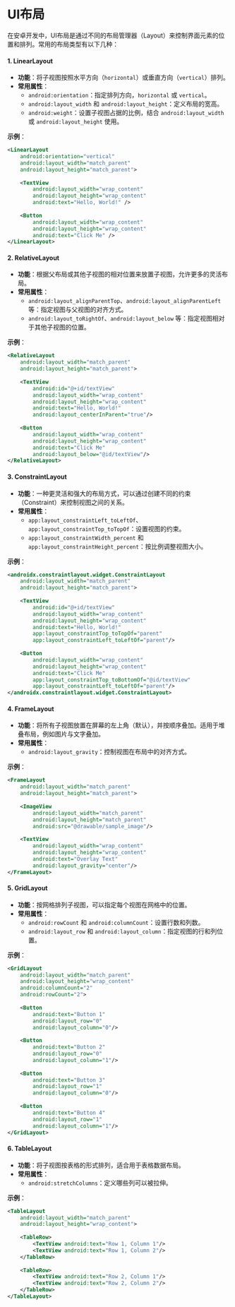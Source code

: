 # UI布局

在安卓开发中，UI布局是通过不同的布局管理器（Layout）来控制界面元素的位置和排列。常用的布局类型有以下几种：

#### 1. **LinearLayout**

* **功能**：将子视图按照水平方向（`horizontal`）或垂直方向（`vertical`）排列。
* **常用属性**：
  * `android:orientation`：指定排列方向，`horizontal` 或 `vertical`。
  * `android:layout_width` 和 `android:layout_height`：定义布局的宽高。
  * `android:weight`：设置子视图占据的比例，结合 `android:layout_width` 或 `android:layout_height` 使用。

**示例**：

```xml
<LinearLayout
    android:orientation="vertical"
    android:layout_width="match_parent"
    android:layout_height="match_parent">
    
    <TextView
        android:layout_width="wrap_content"
        android:layout_height="wrap_content"
        android:text="Hello, World!" />
    
    <Button
        android:layout_width="wrap_content"
        android:layout_height="wrap_content"
        android:text="Click Me" />
</LinearLayout>
```

#### 2. **RelativeLayout**

* **功能**：根据父布局或其他子视图的相对位置来放置子视图，允许更多的灵活布局。
* **常用属性**：
  * `android:layout_alignParentTop`、`android:layout_alignParentLeft` 等：指定视图与父视图的对齐方式。
  * `android:layout_toRightOf`、`android:layout_below` 等：指定视图相对于其他子视图的位置。

**示例**：

```xml
<RelativeLayout
    android:layout_width="match_parent"
    android:layout_height="match_parent">
    
    <TextView
        android:id="@+id/textView"
        android:layout_width="wrap_content"
        android:layout_height="wrap_content"
        android:text="Hello, World!"
        android:layout_centerInParent="true"/>
    
    <Button
        android:layout_width="wrap_content"
        android:layout_height="wrap_content"
        android:text="Click Me"
        android:layout_below="@id/textView"/>
</RelativeLayout>
```

#### 3. **ConstraintLayout**

* **功能**：一种更灵活和强大的布局方式，可以通过创建不同的约束（Constraint）来控制视图之间的关系。
* **常用属性**：
  * `app:layout_constraintLeft_toLeftOf`、`app:layout_constraintTop_toTopOf`：设置视图的约束。
  * `app:layout_constraintWidth_percent` 和 `app:layout_constraintHeight_percent`：按比例调整视图大小。

**示例**：

```xml
<androidx.constraintlayout.widget.ConstraintLayout
    android:layout_width="match_parent"
    android:layout_height="match_parent">
    
    <TextView
        android:id="@+id/textView"
        android:layout_width="wrap_content"
        android:layout_height="wrap_content"
        android:text="Hello, World!"
        app:layout_constraintTop_toTopOf="parent"
        app:layout_constraintLeft_toLeftOf="parent"/>
    
    <Button
        android:layout_width="wrap_content"
        android:layout_height="wrap_content"
        android:text="Click Me"
        app:layout_constraintTop_toBottomOf="@id/textView"
        app:layout_constraintLeft_toLeftOf="parent"/>
</androidx.constraintlayout.widget.ConstraintLayout>
```

#### 4. **FrameLayout**

* **功能**：将所有子视图放置在屏幕的左上角（默认），并按顺序叠加。适用于堆叠布局，例如图片与文字叠加。
* **常用属性**：
  * `android:layout_gravity`：控制视图在布局中的对齐方式。

**示例**：

```xml
<FrameLayout
    android:layout_width="match_parent"
    android:layout_height="match_parent">
    
    <ImageView
        android:layout_width="match_parent"
        android:layout_height="match_parent"
        android:src="@drawable/sample_image"/>
    
    <TextView
        android:layout_width="wrap_content"
        android:layout_height="wrap_content"
        android:text="Overlay Text"
        android:layout_gravity="center"/>
</FrameLayout>
```

#### 5. **GridLayout**

* **功能**：按网格排列子视图，可以指定每个视图在网格中的位置。
* **常用属性**：
  * `android:rowCount` 和 `android:columnCount`：设置行数和列数。
  * `android:layout_row` 和 `android:layout_column`：指定视图的行和列位置。

**示例**：

```xml
<GridLayout
    android:layout_width="match_parent"
    android:layout_height="wrap_content"
    android:columnCount="2"
    android:rowCount="2">
    
    <Button
        android:text="Button 1"
        android:layout_row="0"
        android:layout_column="0"/>
    
    <Button
        android:text="Button 2"
        android:layout_row="0"
        android:layout_column="1"/>
    
    <Button
        android:text="Button 3"
        android:layout_row="1"
        android:layout_column="0"/>
    
    <Button
        android:text="Button 4"
        android:layout_row="1"
        android:layout_column="1"/>
</GridLayout>
```

#### 6. **TableLayout**

* **功能**：将子视图按表格的形式排列，适合用于表格数据布局。
* **常用属性**：
  * `android:stretchColumns`：定义哪些列可以被拉伸。

**示例**：

```xml
<TableLayout
    android:layout_width="match_parent"
    android:layout_height="wrap_content">
    
    <TableRow>
        <TextView android:text="Row 1, Column 1"/>
        <TextView android:text="Row 1, Column 2"/>
    </TableRow>
    
    <TableRow>
        <TextView android:text="Row 2, Column 1"/>
        <TextView android:text="Row 2, Column 2"/>
    </TableRow>
</TableLayout>
```

